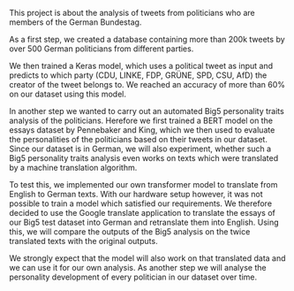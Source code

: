 This project is about the analysis of tweets from politicians who are members of the German Bundestag.

As a first step, we created a database containing more than 200k tweets by over 500 German politicians from different parties.

We then trained a Keras model, which uses a political tweet as input and predicts to which party (CDU, LINKE, FDP, GRÜNE, SPD, CSU, AfD) the creator of the tweet belongs to. We reached an accuracy of more than 60% on our dataset using this model.

In another step we wanted to carry out an automated Big5 personality traits analysis of the politicians. Herefore we first trained a BERT model on the essays dataset by Pennebaker and King, which we then used to evaluate the personalities of the politicians based on their tweets in our dataset.
Since our dataset is in German, we will also experiment, whether such a Big5 personality traits analysis even works on texts which were translated by a machine translation algorithm. 

To test this, we implemented our own transformer model to translate from English to German texts. With our hardware setup however, it was not possible to train a model which satisfied our requirements.
We therefore decided to use the Google translate application to translate the essays of our Big5 test dataset into German and retranslate them into English. Using this, we will compare the outputs of the Big5 analysis on the twice translated texts with the original outputs.

We strongly expect that the model will also work on that translated data and we can use it for our own analysis.
As another step we will analyse the personality development of every politician in our dataset over time.
